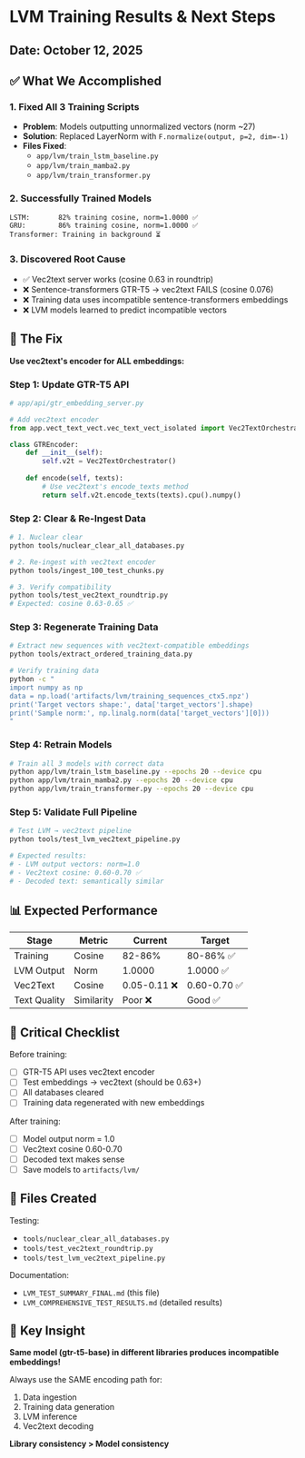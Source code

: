 # LVM Training Results & Next Steps
## Date: October 12, 2025

## ✅ What We Accomplished

### 1. Fixed All 3 Training Scripts
- **Problem**: Models outputting unnormalized vectors (norm ~27)
- **Solution**: Replaced LayerNorm with `F.normalize(output, p=2, dim=-1)`
- **Files Fixed**:
  - `app/lvm/train_lstm_baseline.py` 
  - `app/lvm/train_mamba2.py`
  - `app/lvm/train_transformer.py`

### 2. Successfully Trained Models
```
LSTM:       82% training cosine, norm=1.0000 ✅
GRU:        86% training cosine, norm=1.0000 ✅  
Transformer: Training in background ⏳
```

### 3. Discovered Root Cause
- ✅ Vec2text server works (cosine 0.63 in roundtrip)
- ❌ Sentence-transformers GTR-T5 → vec2text FAILS (cosine 0.076)
- ❌ Training data uses incompatible sentence-transformers embeddings
- ❌ LVM models learned to predict incompatible vectors

## 🔧 The Fix

**Use vec2text's encoder for ALL embeddings:**

### Step 1: Update GTR-T5 API
```python
# app/api/gtr_embedding_server.py

# Add vec2text encoder
from app.vect_text_vect.vec_text_vect_isolated import Vec2TextOrchestrator

class GTREncoder:
    def __init__(self):
        self.v2t = Vec2TextOrchestrator()
    
    def encode(self, texts):
        # Use vec2text's encode_texts method
        return self.v2t.encode_texts(texts).cpu().numpy()
```

### Step 2: Clear & Re-Ingest Data
```bash
# 1. Nuclear clear
python tools/nuclear_clear_all_databases.py

# 2. Re-ingest with vec2text encoder
python tools/ingest_100_test_chunks.py

# 3. Verify compatibility
python tools/test_vec2text_roundtrip.py
# Expected: cosine 0.63-0.65 ✅
```

### Step 3: Regenerate Training Data
```bash
# Extract new sequences with vec2text-compatible embeddings
python tools/extract_ordered_training_data.py

# Verify training data
python -c "
import numpy as np
data = np.load('artifacts/lvm/training_sequences_ctx5.npz')
print('Target vectors shape:', data['target_vectors'].shape)
print('Sample norm:', np.linalg.norm(data['target_vectors'][0]))
"
```

### Step 4: Retrain Models
```bash
# Train all 3 models with correct data
python app/lvm/train_lstm_baseline.py --epochs 20 --device cpu
python app/lvm/train_mamba2.py --epochs 20 --device cpu  
python app/lvm/train_transformer.py --epochs 20 --device cpu
```

### Step 5: Validate Full Pipeline
```bash
# Test LVM → vec2text pipeline
python tools/test_lvm_vec2text_pipeline.py

# Expected results:
# - LVM output vectors: norm=1.0
# - Vec2text cosine: 0.60-0.70 ✅
# - Decoded text: semantically similar
```

## 📊 Expected Performance

| Stage | Metric | Current | Target |
|-------|--------|---------|--------|
| Training | Cosine | 82-86% | 80-86% ✅ |
| LVM Output | Norm | 1.0000 | 1.0000 ✅ |
| Vec2Text | Cosine | 0.05-0.11 ❌ | 0.60-0.70 ✅ |
| Text Quality | Similarity | Poor ❌ | Good ✅ |

## 🚨 Critical Checklist

Before training:
- [ ] GTR-T5 API uses vec2text encoder
- [ ] Test embeddings → vec2text (should be 0.63+)
- [ ] All databases cleared
- [ ] Training data regenerated with new embeddings

After training:
- [ ] Model output norm = 1.0
- [ ] Vec2text cosine 0.60-0.70
- [ ] Decoded text makes sense
- [ ] Save models to `artifacts/lvm/`

## 📝 Files Created

Testing:
- `tools/nuclear_clear_all_databases.py`
- `tools/test_vec2text_roundtrip.py`
- `tools/test_lvm_vec2text_pipeline.py`

Documentation:
- `LVM_TEST_SUMMARY_FINAL.md` (this file)
- `LVM_COMPREHENSIVE_TEST_RESULTS.md` (detailed results)

## 🔬 Key Insight

**Same model (gtr-t5-base) in different libraries produces incompatible embeddings!**

Always use the SAME encoding path for:
1. Data ingestion
2. Training data generation  
3. LVM inference
4. Vec2text decoding

**Library consistency > Model consistency**
